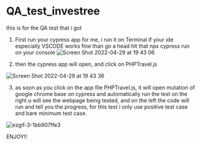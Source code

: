 # QA_test_investree
this is for the QA test that i got

1. First run your cypress app
for me, i run it on Terminal 
if your ide especially VSCODE works fine than go a head hit that npx cypress run on your console 
![Screen Shot 2022-04-29 at 19 43 06](https://user-images.githubusercontent.com/69149337/165946733-e8bb2486-1615-4ba0-bcdb-16fd9ce43bef.jpg)

2. then the cypress app will open, and click on PHPTravel.js 

![Screen Shot 2022-04-29 at 19 43 36](https://user-images.githubusercontent.com/69149337/165947324-526156d6-c160-454b-bcb8-0e9aa05f7b7b.jpg)

3. as soon as you click on the app file PHPTravel.js, it will open mutation of google chrome base on cypress and automatically run the test
on the right u will see the webpage being tested, and on the left the code will run and tell you the progress,
for this test i only use positive test case and bare minimum test case.

![ezgif-3-1bb907ffe3](https://user-images.githubusercontent.com/69149337/165948228-48f9cac7-f113-4b6d-bb5b-39d123759dd0.gif)



ENJOY!!
